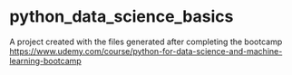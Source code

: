 # python_data_science_basics

A project created with the files generated after completing the bootcamp https://www.udemy.com/course/python-for-data-science-and-machine-learning-bootcamp
